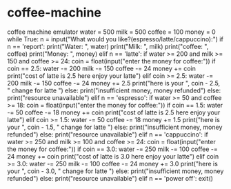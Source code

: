 # coffee-machine
coffee machine emulator
water = 500
milk = 500
coffee = 100
money = 0
while True:
    n = input("What would you like?(espresso/latte/cappuccino):")
    if n == 'report':
        print("Water: ", water)
        print("Milk: ", milk)
        print("coffee: ", coffee)
        print("Money: ", money)
    elif n == 'latte':
        if water >= 200 and milk >= 150 and coffee >= 24:
            coin = float(input("enter the money for coffee:"))
            if coin == 2.5:
                water -= 200
                milk -= 150
                coffee -= 24
                money += coin
                print("cost of latte is 2.5 here enjoy your latte")
            elif coin >= 2.5:
                water -= 200
                milk -= 150
                coffee -= 24
                money += 2.5
                print("here is your ", coin - 2.5, " change for latte ")
            else:
                print("insufficient money, money refunded")
        else:
            print("resource unavailable")
    elif n == 'espresso':
        if water >= 50 and coffee >= 18:
            coin = float(input("enter the money for coffee:"))
            if coin == 1.5:
                water -= 50
                coffee -= 18
                money += coin
                print("cost of latte is 2.5 here enjoy your latte")
            elif coin >= 1.5:
                water -= 50
                coffee -= 18
                money += 1.5
                print("here is your ", coin - 1.5, " change for latte ")
            else:
                print("insufficient money, money refunded")
        else:
            print("resource unavailable")
    elif n == 'cappuccino':
        if water >= 250 and milk >= 100 and coffee >= 24:
            coin = float(input("enter the money for coffee:"))
            if coin == 3.0:
                water -= 250
                milk -= 100
                coffee -= 24
                money += coin
                print("cost of latte is 3.0 here enjoy your latte")
            elif coin >= 3.0:
                water -= 250
                milk -= 100
                coffee -= 24
                money += 3.0
                print("here is your ", coin - 3.0, " change for latte ")
            else:
                print("insufficient money, money refunded")
        else:
            print("resource unavailable")
    elif n == 'power off':
        exit()
        
